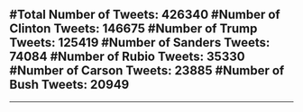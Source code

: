 #Total Number of Tweets: 426340 
#Number of Clinton Tweets: 146675
#Number of Trump Tweets: 125419
#Number of Sanders Tweets: 74084
#Number of Rubio Tweets: 35330
#Number of Carson Tweets: 23885
#Number of Bush Tweets: 20949
---
---

